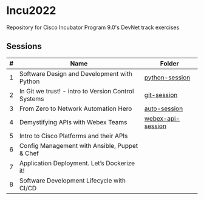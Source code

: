 # Incu2022

Repository for Cisco Incubator Program 9.0's DevNet track exercises

## Sessions

| # | Name | Folder |
| --- | --- | --- | 
| 1 | Software Design and Development with Python | [python-session](./python-session) |
| 2 | In Git we trust! - intro to Version Control Systems | [git-session](./git-session) |
| 3 | From Zero to Network Automation Hero | [auto-session](./auto-session) |
| 4 | Demystifying APIs with Webex Teams | [webex-api-session](./webex-api-session) |
| 5 | Intro to Cisco Platforms and their APIs | |
| 6 | Config Management with Ansible, Puppet & Chef | |
| 7 | Application Deployment. Let’s Dockerize it! | |
| 8 | Software Development Lifecycle with CI/CD | |
